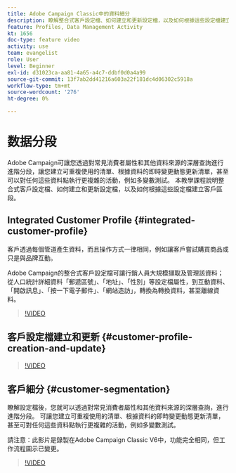 ```yaml
---
title: Adobe Campaign Classic中的資料細分
description: 瞭解整合式客戶設定檔、如何建立和更新設定檔，以及如何根據這些設定檔建立客戶區段。
feature: Profiles, Data Management Activity
kt: 1656
doc-type: feature video
activity: use
team: evangelist
role: User
level: Beginner
exl-id: d31023ca-aa81-4a65-a4c7-ddbf0d0a4a99
source-git-commit: 13f7ab2dd41216a603a22f181dc4d06302c5918a
workflow-type: tm+mt
source-wordcount: '276'
ht-degree: 0%

---
```


# 数据分段

Adobe Campaign可讓您透過對常見消費者屬性和其他資料來源的深層查詢進行進階分段，讓您建立可重複使用的清單、根據資料的即時變更動態更新清單，甚至可以對任何這些資料點執行更複雜的活動，例如多變數測試。 本教學課程說明整合式客戶設定檔、如何建立和更新設定檔，以及如何根據這些設定檔建立客戶區段。

## Integrated Customer Profile {#integrated-customer-profile}

客戶透過每個管道產生資料，而且操作方式一律相同，例如讓客戶嘗試購買商品或只是與品牌互動。

Adobe Campaign的整合式客戶設定檔可讓行銷人員大規模擷取及管理該資料；從人口統計詳細資料「郵遞區號」、「地址」、「性別」等設定檔屬性，到互動資料、「開啟訊息」、「按一下電子郵件」、「網站造訪」，轉換為轉換資料，甚至離線資料。

>[!VIDEO](https://video.tv.adobe.com/v/23629?quality=12&learn=on)

## 客戶設定檔建立和更新 {#customer-profile-creation-and-update}

>[!VIDEO](https://video.tv.adobe.com/v/23632?quality=12&learn=on)

## 客戶細分  {#customer-segmentation}

瞭解設定檔後，您就可以透過對常見消費者屬性和其他資料來源的深層查詢，進行進階分段。 可讓您建立可重複使用的清單、根據資料的即時變更動態更新清單，甚至可對任何這些資料點執行更複雜的活動，例如多變數測試。

請注意：此影片是錄製在Adobe Campaign Classic V6中，功能完全相同，但工作流程圖示已變更。

>[!VIDEO](https://video.tv.adobe.com/v/23635?quality=12&learn=on)

